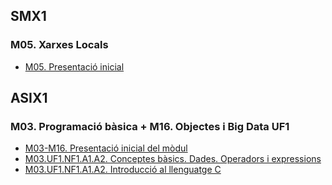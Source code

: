 ## SMX1
### M05. Xarxes Locals
*   [M05. Presentació inicial](https://pduran5.github.io/SMX.M05.Presentació_inicial.html)


## ASIX1
### M03. Programació bàsica + M16. Objectes i Big Data UF1
*   [M03-M16. Presentació inicial del mòdul](https://pduran5.github.io/M03-M16_Presentacio_inicial.html)
*   [M03.UF1.NF1.A1.A2. Conceptes bàsics. Dades. Operadors i expressions](https://pduran5.github.io/M03.UF1.NF1.A1.A2.html)
*   [M03.UF1.NF1.A1.A2. Introducció al llenguatge C](https://pduran5.github.io/M03.UF1.NF1.A1.A2.Introducci%C3%B3%20al%20llenguatge%20C.html)

